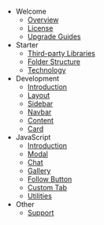 - Welcome
    - [Overview](/docs/en/2.2.0/overview)
    - [License](/docs/en/2.2.0/license)
    - [Upgrade Guides](/docs/en/2.2.0/upgrade-guides)
- Starter
    - [Third-party Libraries](/docs/en/2.2.0/starter/third-party-libraries)
    - [Folder Structure](/docs/en/2.2.0/starter/folder-structure)
    - [Technology](/docs/en/2.2.0/starter/technology)
- Development
    - [Introduction](/docs/en/2.2.0/development/introduction)
    - [Layout](/docs/en/2.2.0/development/layout)
    - [Sidebar](/docs/en/2.2.0/development/sidebar)
    - [Navbar](/docs/en/2.2.0/development/navbar)
    - [Content](/docs/en/2.2.0/development/content)
    - [Card](/docs/en/2.2.0/development/card)
- JavaScript
    - [Introduction](/docs/en/2.2.0/javascript/introduction)
    - [Modal](/docs/en/2.2.0/javascript/modal)
    - [Chat](/docs/en/2.2.0/javascript/chat)
    - [Gallery](/docs/en/2.2.0/javascript/gallery)
    - [Follow Button](/docs/en/2.2.0/javascript/follow-button)
    - [Custom Tab](/docs/en/2.2.0/javascript/custom-tab)
    - [Utilities](/docs/en/2.2.0/javascript/utilities)
- Other
    - [Support](/docs/en/2.2.0/utilities/support)